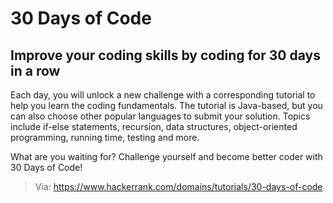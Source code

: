 # 30 Days of Code

## Improve your coding skills by coding for 30 days in a row

Each day, you will unlock a new challenge with a corresponding tutorial to help you learn the coding fundamentals. The tutorial is Java-based, but you can also choose other popular languages to submit your solution. Topics include if-else statements, recursion, data structures, object-oriented programming, running time, testing and more.

What are you waiting for? Challenge yourself and become better coder with 30 Days of Code!	

> Via: https://www.hackerrank.com/domains/tutorials/30-days-of-code